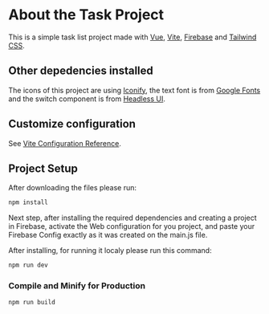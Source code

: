 # About the Task Project

This is a simple task list project made with [Vue](https://vuejs.org), [Vite](https://vitejs.dev), [Firebase](https://firebase.google.com) and [Tailwind CSS](https://tailwindcss.com).

## Other depedencies installed

The icons of this project are using [Iconify](https://iconify.design), the text font is from [Google Fonts](https://fonts.google.com) and the switch component is from [Headless UI](https://headlessui.com).

## Customize configuration

See [Vite Configuration Reference](https://vitejs.dev/config/).

## Project Setup

After downloading the files please run:

```sh
npm install
```
Next step, after installing the required dependencies and creating a project in Firebase, activate the Web configuration for you project, and paste your Firebase Config exactly as it was created on the main.js file.

After installing, for running it localy please run this command:

```sh
npm run dev
```

### Compile and Minify for Production

```sh
npm run build
```
